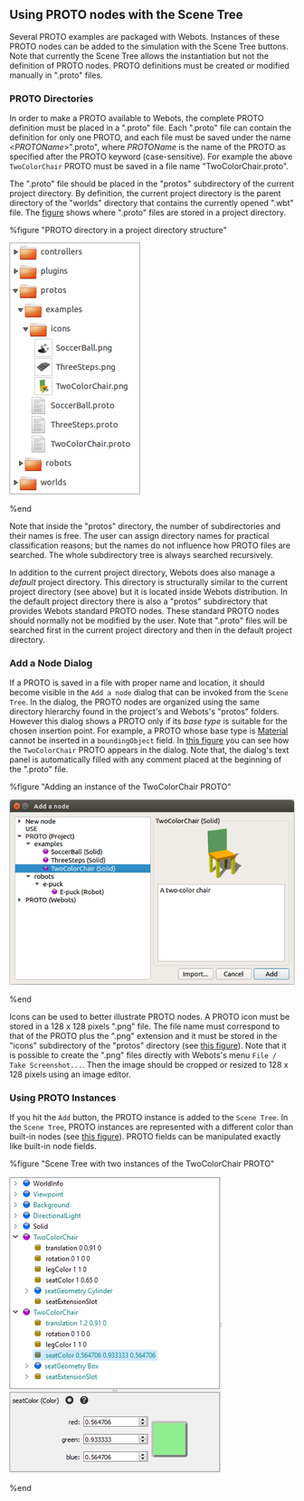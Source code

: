 ## Using PROTO nodes with the Scene Tree

Several PROTO examples are packaged with Webots.
Instances of these PROTO nodes can be added to the simulation with the Scene Tree buttons.
Note that currently the Scene Tree allows the instantiation but not the definition of PROTO nodes.
PROTO definitions must be created or modified manually in ".proto" files.

### PROTO Directories

In order to make a PROTO available to Webots, the complete PROTO definition must be placed in a ".proto" file.
Each ".proto" file can contain the definition for only one PROTO, and each file must be saved under the name <*PROTOName*>".proto", where *PROTOName* is the name of the PROTO as specified after the PROTO keyword (case-sensitive).
For example the above `TwoColorChair` PROTO must be saved in a file name "TwoColorChair.proto".

The ".proto" file should be placed in the "protos" subdirectory of the current project directory.
By definition, the current project directory is the parent directory of the "worlds" directory that contains the currently opened ".wbt" file.
The [figure](#proto-directory-in-a-project-directory-structure) shows where ".proto" files are stored in a project directory.

%figure "PROTO directory in a project directory structure"

![protos_directory_structure.png](images/protos_directory_structure.png)

%end

Note that inside the "protos" directory, the number of subdirectories and their names is free.
The user can assign directory names for practical classification reasons; but the names do not influence how PROTO files are searched.
The whole subdirectory tree is always searched recursively.

In addition to the current project directory, Webots does also manage a *default* project directory.
This directory is structurally similar to the current project directory (see above) but it is located inside Webots distribution.
In the default project directory there is also a "protos" subdirectory that provides Webots standard PROTO nodes.
These standard PROTO nodes should normally not be modified by the user.
Note that ".proto" files will be searched first in the current project directory and then in the default project directory.

### Add a Node Dialog

If a PROTO is saved in a file with proper name and location, it should become visible in the `Add a node` dialog that can be invoked from the `Scene Tree`.
In the dialog, the PROTO nodes are organized using the same directory hierarchy found in the project's and Webots's "protos" folders.
However this dialog shows a PROTO only if its *base type* is suitable for the chosen insertion point.
For example, a PROTO whose base type is [Material](material.md) cannot be inserted in a `boundingObject` field.
In [this figure](#adding-an-instance-of-the-twocolorchair-proto) you can see how the `TwoColorChair` PROTO appears in the dialog.
Note that, the dialog's text panel is automatically filled with any comment placed at the beginning of the ".proto" file.

%figure "Adding an instance of the TwoColorChair PROTO"

![add_proto.png](images/add_proto.png)

%end

Icons can be used to better illustrate PROTO nodes.
A PROTO icon must be stored in a 128 x 128 pixels ".png" file.
The file name must correspond to that of the PROTO plus the ".png" extension and it must be stored in the "icons" subdirectory of the "protos" directory (see [this figure](#proto-directory-in-a-project-directory-structure)).
Note that it is possible to create the ".png" files directly with Webots's menu `File / Take Screenshot...`.
Then the image should be cropped or resized to 128 x 128 pixels using an image editor.

### Using PROTO Instances

If you hit the `Add` button, the PROTO instance is added to the `Scene Tree`.
In the `Scene Tree`, PROTO instances are represented with a different color than built-in nodes (see [this figure](#scene-tree-with-two-instances-of-the-twocolorchair-proto)).
PROTO fields can be manipulated exactly like built-in node fields.

%figure "Scene Tree with two instances of the TwoColorChair PROTO"

![scene_tree_with_protos.png](images/scene_tree_with_protos.png)

%end
